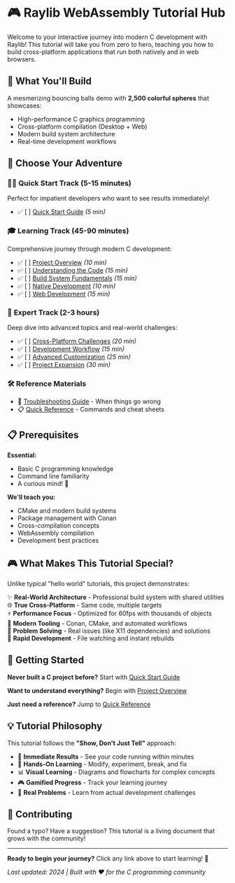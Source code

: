# 🎮 Raylib WebAssembly Tutorial Hub

Welcome to your interactive journey into modern C development with Raylib! This tutorial will take you from zero to hero, teaching you how to build cross-platform applications that run both natively and in web browsers.

## 🚀 What You'll Build

A mesmerizing bouncing balls demo with **2,500 colorful spheres** that showcases:
- High-performance C graphics programming
- Cross-platform compilation (Desktop + Web)
- Modern build system architecture
- Real-time development workflows

## 🎯 Choose Your Adventure

### 🏃‍♂️ **Quick Start Track** (5-15 minutes)
Perfect for impatient developers who want to see results immediately!

- ✅ [ ] [Quick Start Guide](01-quick-start.md) *(5 min)*

### 🎓 **Learning Track** (45-90 minutes)
Comprehensive journey through modern C development:

- ✅ [ ] [Project Overview](02-project-overview.md) *(10 min)*
- ✅ [ ] [Understanding the Code](03-understanding-the-code.md) *(15 min)*
- ✅ [ ] [Build System Fundamentals](04-build-system-fundamentals.md) *(15 min)*
- ✅ [ ] [Native Development](05-native-development.md) *(10 min)*
- ✅ [ ] [Web Development](06-web-development.md) *(15 min)*

### 🚀 **Expert Track** (2-3 hours)
Deep dive into advanced topics and real-world challenges:

- ✅ [ ] [Cross-Platform Challenges](07-cross-platform-challenges.md) *(20 min)*
- ✅ [ ] [Development Workflow](08-development-workflow.md) *(15 min)*
- ✅ [ ] [Advanced Customization](09-advanced-customization.md) *(25 min)*
- ✅ [ ] [Project Expansion](10-project-expansion.md) *(30 min)*

### 🛠️ **Reference Materials**
- 🚨 [Troubleshooting Guide](troubleshooting.md) - When things go wrong
- 📋 [Quick Reference](reference.md) - Commands and cheat sheets

## 📋 Prerequisites

**Essential:**
- Basic C programming knowledge
- Command line familiarity
- A curious mind! 🧠

**We'll teach you:**
- CMake and modern build systems
- Package management with Conan
- Cross-compilation concepts
- WebAssembly compilation
- Development best practices

## 🎮 What Makes This Tutorial Special?

Unlike typical "hello world" tutorials, this project demonstrates:

✨ **Real-World Architecture** - Professional build system with shared utilities  
🌐 **True Cross-Platform** - Same code, multiple targets  
⚡ **Performance Focus** - Optimized for 60fps with thousands of objects  
🔧 **Modern Tooling** - Conan, CMake, and automated workflows  
🎯 **Problem Solving** - Real issues (like X11 dependencies) and solutions  
🔄 **Rapid Development** - File watching and instant rebuilds  

## 🏁 Getting Started

**Never built a C project before?** Start with [Quick Start Guide](01-quick-start.md)

**Want to understand everything?** Begin with [Project Overview](02-project-overview.md)

**Just need a reference?** Jump to [Quick Reference](reference.md)

## 💡 Tutorial Philosophy

This tutorial follows the **"Show, Don't Just Tell"** approach:

- 🎯 **Immediate Results** - See your code running within minutes
- 🧪 **Hands-On Learning** - Modify, experiment, break, and fix
- 📊 **Visual Learning** - Diagrams and flowcharts for complex concepts
- 🎮 **Gamified Progress** - Track your learning journey
- 🚀 **Real Problems** - Learn from actual development challenges

## 🤝 Contributing

Found a typo? Have a suggestion? This tutorial is a living document that grows with the community!

---

**Ready to begin your journey?** Click any link above to start learning! 🚀

*Last updated: 2024 | Built with ❤️ for the C programming community*